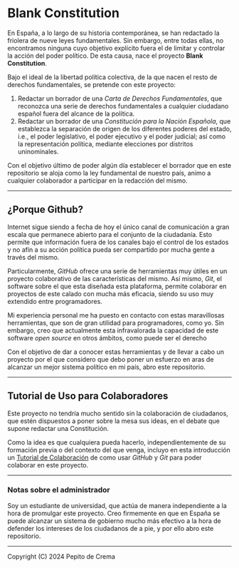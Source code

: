 # Blank Constitution

<p>
En España, a lo largo de su historia contemporánea, se han redactado la 
friolera de nueve leyes fundamentales. Sin embargo, entre todas ellas, no
encontramos ninguna cuyo objetivo explícito fuera el de limitar y controlar
la acción del poder político. De esta causa, nace el proyecto 
<b>Blank Constitution</b>.
</p>

<p>
Bajo el ideal de la libertad política colectiva, de la que nacen el resto de
derechos fundamentales, se pretende con este proyecto:
</p>

<ol>
    <li>
    Redactar un borrador de una <i>Carta de Derechos Fundamentales</i>, que 
    reconozca una serie de derechos fundamentales a cualquier ciudadano español
    fuera del alcance de la política.
    </li>
    <li>
    Redactar un borrador de una <i>Constitución para la Nación Española</i>, 
    que establezca la separación de origen de los diferentes poderes del estado,
    i.e., el poder legislativo, el poder ejecutivo y el poder judicial; así como
    la representación política, mediante elecciones por distritos uninominales.
    </li>
</ol>

<p>
Con el objetivo último de poder algún día establecer el borrador que en este
repositorio se aloja como la ley fundamental de nuestro país, animo a cualquier
colaborador a participar en la redacción del mismo.
</p>

---

## ¿Porque Github?

<p>
Internet sigue siendo a fecha de hoy el único canal de comunicación a gran
escala que permanece abierto para el conjunto de la ciudadanía. Esto permite
que información fuera de los canales bajo el control de los estados y no afín
a su acción política pueda ser compartido por mucha gente a través del mismo.
</p>

<p>
Particularmente, <i>GitHub</i> ofrece una serie de herramientas muy útiles en
un proyecto colaborativo de las características del mismo. Así mismo, 
<i>Git</i>, el software sobre el que esta diseñada esta plataforma, permite 
colaborar en proyectos de este calado con mucha más eficacia, siendo su uso 
muy extendido entre programadores.
</p>

<p>
Mi experiencia personal me ha puesto en contacto con estas maravillosas
herramientas, que son de gran utilidad para programadores, como yo. Sin 
embargo, creo que actualmente esta infravalorada la capacidad de este 
software <i>open source</i> en otros ámbitos, como puede ser el derecho
</p>

<p>
Con el objetivo de dar a conocer estas herramientas y de llevar a cabo un
proyecto por el que considero que debo poner un esfuerzo en aras de alcanzar
un mejor sistema político en mi país, abro este repositorio.
</p>

---

## Tutorial de Uso para Colaboradores

<p>
Este proyecto no tendría mucho sentido sin la colaboración de ciudadanos, que
estén dispuestos a poner sobre la mesa sus ideas, en el debate que supone 
redactar una Constitución.
</p>

<p>
Como la idea es que cualquiera pueda hacerlo, independientemente de su formación
previa o del contexto del que venga, incluyo en esta introducción un 
<a href="/docs/home.md#tutorial-de-colaboración">Tutorial de Colaboración</a>
de como usar <i>GitHub</i> y <i>Git</i> para poder colaborar en este proyecto.
</p>



---

### Notas sobre el administrador

<p>
Soy un estudiante de universidad, que actúa de manera independiente a la hora
de promulgar este proyecto. Creo firmemente en que en España se puede alcanzar
un sistema de gobierno mucho más efectivo a la hora de defender los intereses
de los ciudadanos de a pie, y por ello abro este repositorio.
</p>

---

<p>Copyright (C) 2024	Pepito de Crema</p>